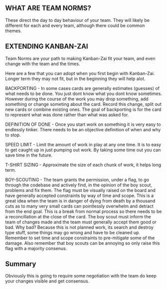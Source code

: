 ## WHAT ARE TEAM NORMS?

These direct the day to day behaviour of your team.  They will likely be different for each and every team, although there could be common themes.

## EXTENDING KANBAN-ZAI

Team Norms are your path to making Kanban-Zai fit your team, and even change with the team and the times.

Here are a few that you can adopt when you first begin with Kanban-Zai.  Longer term they may not fit, but in the beginning they will help alot.

BACKPORTING - In some cases cards are generally estimates (guesses) of what needs to be done.  You just dont know what you dont know sometimes.
However during the course of the work you may drop something, add something or change someting about the card.  Record this change, split out new cards
or combine existing ones.  The goal of backporting is for the card to represent what was done rather than what was asked for.

DEFINITION OF DONE - Once you start work on something it is very easy to endlessly tinker.  There needs to be an objective definition of when and why to stop.

SPEED LIMIT - Limit the amount of work in play at any one time.  It is to easy to get caught up in just pumping out work.  By taking some time out you can save time in the future.

T-SHIRT SIZING - Approximate the size of each chunk of work, it helps long term.

BOY-SCOUTING - The team grants the permission, under a flag, to go through the codebase and actively find, in the opinion of the boy scout, problems and fix them. The flag must be visually raised on the board and have generally accepted constraints by way of time and scope.  This is a great idea when the team is in danger of dying from death by a thousand cuts as to many very small cards can pointlessly overwhelm and detract from the end goal.  This is a break from normal process so there needs to be a reconcillation at the close of the card.  The boy scout must inform the team of changes made and the team must generally accept them good or bad.  Why bad?  Because this is not planned work, its search and destroy type stuff, some things may go wrong and have to be cleaned up.  Remember to set time and scope constraints to pre-mitigate some of the damage.  Also remember that boy scouts can be annoying so only raise this flag with a majority consenus.

## Summary
Obviously this is going to require some negotiation with the team do keep your changes visible and get consensus.
